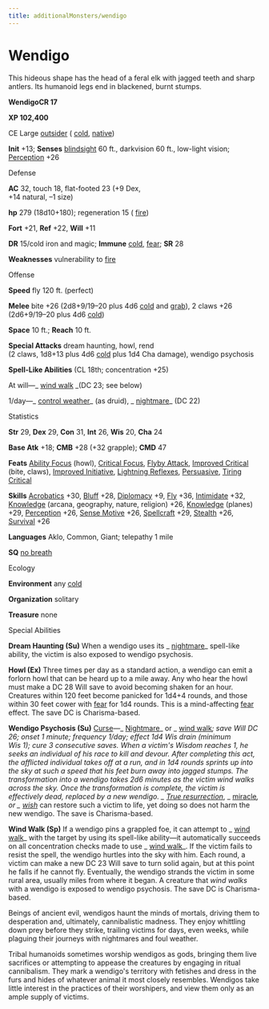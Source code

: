 ```yaml
---
title: additionalMonsters/wendigo
---
```

# Wendigo

This hideous shape has the head of a feral elk with jagged teeth and sharp antlers. Its humanoid legs end in blackened, burnt stumps.

**WendigoCR 17**

**XP 102,400**

CE Large [outsider](monsters/creatureTypes#_outsider) ( [cold](monsters/creatureTypes#_cold-subtype), [native](monsters/creatureTypes#_native-subtype))

**Init** +13; **Senses** [blindsight](monsters/universalMonsterRules#_blindsight) 60 ft., darkvision 60 ft., low-light vision; [Perception](additionalMonsters/../skills/perception#_perception) +26

Defense

**AC** 32, touch 18, flat-footed 23 (+9 Dex,   
+14 natural, –1 size)

**hp** 279 (18d10+180); regeneration 15 ( [fire](monsters/creatureTypes#_fire-subtype))

**Fort** +21, **Ref** +22, **Will** +11

**DR** 15/cold iron and magic; **Immune** [cold](monsters/creatureTypes#_cold-subtype), [fear](monsters/universalMonsterRules#_fear-(su-or-sp)); **SR** 28

**Weaknesses** vulnerability to [fire](monsters/creatureTypes#_fire-subtype)

Offense

**Speed** fly 120 ft. (perfect)

**Melee** bite +26 (2d8+9/19–20 plus 4d6 [cold](monsters/creatureTypes#_cold-subtype) and [grab](monsters/universalMonsterRules#_grab)), 2 claws +26 (2d6+9/19–20 plus 4d6 [cold](monsters/creatureTypes#_cold-subtype))

**Space** 10 ft.; **Reach** 10 ft.

**Special Attacks** dream haunting, howl, rend   
(2 claws, 1d8+13 plus 4d6 [cold](monsters/creatureTypes#_cold-subtype) plus 1d4 Cha damage), wendigo psychosis

**Spell-Like Abilities** (CL 18th; concentration +25)

At will—_ [wind walk](additionalMonsters/../spells/windWalk#_wind-walk) _(DC 23; see below)

1/day—_ [control weather](additionalMonsters/../spells/controlWeather#_control-weather)_ (as druid), _ [nightmare](additionalMonsters/../spells/nightmare#_nightmare)_ (DC 22)

Statistics

**Str** 29, **Dex** 29, **Con** 31, **Int** 26, **Wis** 20, **Cha** 24

**Base Atk** +18; **CMB** +28 (+32 grapple); **CMD** 47

**Feats** [Ability Focus](additionalMonsters/../monsters/monsterFeats#_ability-focus) (howl), [Critical Focus](additionalMonsters/../feats#_critical-focus), [Flyby Attack](additionalMonsters/../monsters/monsterFeats#_flyby-attack), [Improved Critical](additionalMonsters/../feats#_improved-critical) (bite, claws), [Improved Initiative](additionalMonsters/../feats#_improved-initiative), [Lightning Reflexes](additionalMonsters/../feats#_lightning-reflexes), [Persuasive](additionalMonsters/../feats#_persuasive), [Tiring Critical](additionalMonsters/../feats#_tiring-critical)

**Skills** [Acrobatics](additionalMonsters/../skills/acrobatics#_acrobatics) +30, [Bluff](additionalMonsters/../skills/bluff#_bluff) +28, [Diplomacy](additionalMonsters/../skills/diplomacy#_diplomacy) +9, [Fly](additionalMonsters/../skills/fly#_fly) +36, [Intimidate](additionalMonsters/../skills/intimidate#_intimidate) +32, [Knowledge](additionalMonsters/../skills/knowledge#_knowledge) (arcana, geography, nature, religion) +26, [Knowledge](additionalMonsters/../skills/knowledge#_knowledge) (planes) +29, [Perception](additionalMonsters/../skills/perception#_perception) +26, [Sense Motive](additionalMonsters/../skills/senseMotive#_sense-motive) +26, [Spellcraft](additionalMonsters/../skills/spellcraft#_spellcraft) +29, [Stealth](additionalMonsters/../skills/stealth#_stealth) +26, [Survival](additionalMonsters/../skills/survival#_survival) +26

**Languages** Aklo, Common, Giant; telepathy 1 mile

**SQ** [no breath](monsters/universalMonsterRules#_no-breath)

Ecology

**Environment** any [cold](monsters/creatureTypes#_cold-subtype)

**Organization** solitary

**Treasure** none

Special Abilities

**Dream Haunting (Su)** When a wendigo uses its _ [nightmare](additionalMonsters/../spells/nightmare#_nightmare)_ spell-like ability, the victim is also exposed to wendigo psychosis.

**Howl (Ex)** Three times per day as a standard action, a wendigo can emit a forlorn howl that can be heard up to a mile away. Any who hear the howl must make a DC 28 Will save to avoid becoming shaken for an hour. Creatures within 120 feet become panicked for 1d4+4 rounds, and those within 30 feet cower with [fear](monsters/universalMonsterRules#_fear-(su-or-sp)) for 1d4 rounds. This is a mind-affecting [fear](monsters/universalMonsterRules#_fear-(su-or-sp)) effect. The save DC is Charisma-based.

**Wendigo Psychosis (Su)** [Curse](monsters/universalMonsterRules#_curse)—_ [Nightmare](additionalMonsters/../spells/nightmare#_nightmare)_ or _ [wind walk](additionalMonsters/../spells/windWalk#_wind-walk)_; _save_ Will DC 26; _onset_ 1 minute; _frequency_ 1/day; _effect_ 1d4 Wis drain (minimum   
Wis 1); _cure_ 3 consecutive saves. When a victim's Wisdom reaches 1, he seeks an individual of his race to kill and devour. After completing this act, the afflicted individual takes off at a run, and in 1d4 rounds sprints up into the sky at such a speed that his feet burn away into jagged stumps. The transformation into a wendigo takes 2d6 minutes as the victim _wind walks_ across the sky. Once the transformation is complete, the victim is effectively dead, replaced by a new wendigo. _ [True resurrection](additionalMonsters/../spells/trueResurrection#_true-resurrection)_, _ [miracle](additionalMonsters/../spells/miracle#_miracle)_, or _ [wish](additionalMonsters/../spells/wish#_wish)_ can restore such a victim to life, yet doing so does not harm the new wendigo. The save is Charisma-based.

**Wind Walk (Sp)** If a wendigo pins a grappled foe, it can attempt to _ [wind walk](additionalMonsters/../spells/windWalk#_wind-walk)_ with the target by using its spell-like ability—it automatically succeeds on all concentration checks made to use _ [wind walk](additionalMonsters/../spells/windWalk#_wind-walk)_. If the victim fails to resist the spell, the wendigo hurtles into the sky with him. Each round, a victim can make a new DC 23 Will save to turn solid again, but at this point he falls if he cannot fly. Eventually, the wendigo strands the victim in some rural area, usually miles from where it began. A creature that _wind walks_ with a wendigo is exposed to wendigo psychosis. The save DC is Charisma-based.

Beings of ancient evil, wendigos haunt the minds of mortals, driving them to desperation and, ultimately, cannibalistic madness. They enjoy whittling down prey before they strike, trailing victims for days, even weeks, while plaguing their journeys with nightmares and foul weather.

Tribal humanoids sometimes worship wendigos as gods, bringing them live sacrifices or attempting to appease the creatures by engaging in ritual cannibalism. They mark a wendigo's territory with fetishes and dress in the furs and hides of whatever animal it most closely resembles. Wendigos take little interest in the practices of their worshipers, and view them only as an ample supply of victims.

